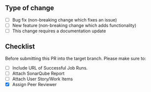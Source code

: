 ## Type of change

- [ ] Bug fix (non-breaking change which fixes an issue)
- [ ] New feature (non-breaking change which adds functionality)
- [ ] This change requires a documentation update
  
## Checklist

Before submitting this PR into the target branch. Please make sure to:  

- [ ] Include URL of Successful Job Runs.
- [ ] Attach SonarQube Report
- [ ] Attach User Story/Work Items
- [x] Assign Peer Reviewer
